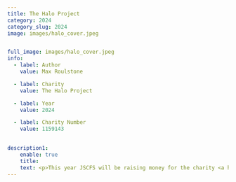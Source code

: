 ```yaml
---
title: The Halo Project
category: 2024
category_slug: 2024
image: images/halo_cover.jpeg


full_image: images/halo_cover.jpeg
info:
  - label: Author
    value: Max Roulstone

  - label: Charity
    value: The Halo Project

  - label: Year
    value: 2024

  - label: Charity Number
    value: 1159143

    
description1:
    enable: true
    title: 
    text: <p>This year JSCFS will be raising money for the charity <a href="https://haloproject.org.uk/">The Halo Project</a>, an award winning, specialist Black and minoritised community national charity, who's vision is to eliminate forced marriage, honour-based abuse and female genital mutilation within society. To change attitudes and beliefs for future generations, to break the cycle of abuse and to empower victims and survivors to make their own choices.</p><p>We believe the work The Halo Project does is incredibly important and we hope to be successful in raising vital funds for the cause as well as providing exposure and support for the outstanding work they complete.</p><p>If you can please donate <a href="https://www.justgiving.com/page/jscfs2024">here</a>.
---
```


[def]: https://haloproject.org.uk/